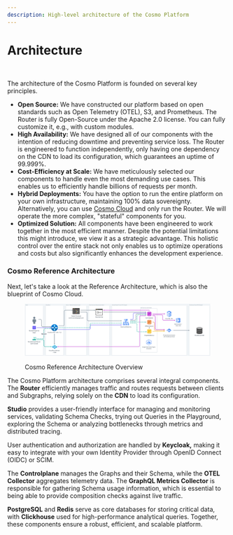 ```yaml
---
description: High-level architecture of the Cosmo Platform
---
```


# Architecture

<figure><img src=".gitbook/assets/cosmo-architecture.png" alt=""><figcaption></figcaption></figure>

The architecture of the Cosmo Platform is founded on several key principles.

* **Open Source:** We have constructed our platform based on open standards such as Open Telemetry (OTEL), S3, and Prometheus. The Router is fully Open-Source under the Apache 2.0 license. You can fully customize it, e.g., with custom modules.
* **High Availability:** We have designed all of our components with the intention of reducing downtime and preventing service loss. The Router is engineered to function independently, only having one dependency on the CDN to load its configuration, which guarantees an uptime of 99.999%.
* **Cost-Efficiency at Scale:** We have meticulously selected our components to handle even the most demanding use cases. This enables us to efficiently handle billions of requests per month.
* **Hybrid Deployments:** You have the option to run the entire platform on your own infrastructure, maintaining 100% data sovereignty. Alternatively, you can use [Cosmo Cloud](deployments-and-hosting/cosmo-cloud.md) and only run the Router. We will operate the more complex, "stateful" components for you.
* **Optimized Solution:** All components have been engineered to work together in the most efficient manner. Despite the potential limitations this might introduce, we view it as a strategic advantage. This holistic control over the entire stack not only enables us to optimize operations and costs but also significantly enhances the development experience.

### Cosmo Reference Architecture

Next, let's take a look at the Reference Architecture, which is also the blueprint of Cosmo Cloud.

<figure><img src=".gitbook/assets/image (141).png" alt=""><figcaption><p>Cosmo Reference Architecture Overview</p></figcaption></figure>

The Cosmo Platform architecture comprises several integral components. The **Router** efficiently manages traffic and routes requests between clients and Subgraphs, relying solely on the **CDN** to load its configuration.

**Studio** provides a user-friendly interface for managing and monitoring services, validating Schema Checks, trying out Queries in the Playground, exploring the Schema or analyzing bottlenecks through metrics and distributed tracing.

User authentication and authorization are handled by **Keycloak,** making it easy to integrate with your own Identity Provider through OpenID Connect (OIDC) or SCIM.

The **Controlplane** manages the Graphs and their Schema, while the **OTEL Collector** aggregates telemetry data. The **GraphQL Metrics Collector** is responsible for gathering Schema usage information, which is essential to being able to provide composition checks against live traffic.

**PostgreSQL** and **Redis** serve as core databases for storing critical data, with **Clickhouse** used for high-performance analytical queries. Together, these components ensure a robust, efficient, and scalable platform.
